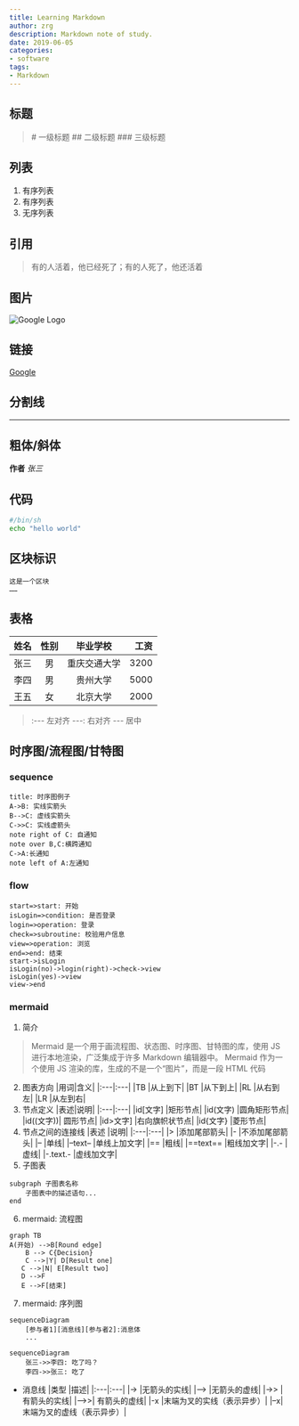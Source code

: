 ```yaml
---
title: Learning Markdown
author: zrg
description: Markdown note of study.
date: 2019-06-05
categories:
- software
tags:
- Markdown
---
```


## 标题
> \# 一级标题 
> \## 二级标题
> \### 三级标题 

## 列表
1. 有序列表 
2. 有序列表 
3. 无序列表
## 引用
> 有的人活着，他已经死了；有的人死了，他还活着

## 图片
![Google Logo](https://www.google.com/images/branding/googlelogo/1x/googlelogo_color_272x92dp.png)
## 链接
[Google](https://www.google.com/)
## 分割线
***
## 粗体/斜体
**作者**
*张三*
## 代码
```sh
#/bin/sh
echo "hello world"
```
## 区块标识
~~~
这是一个区块
……
~~~
## 表格
|姓名|性别|毕业学校|工资|
|:---|:---:|:---:|---:|
|张三|男|重庆交通大学|3200|
|李四|男|贵州大学|5000|
|王五|女|北京大学|2000|
> :--- 左对齐
> ---: 右对齐
> --- 居中

## 时序图/流程图/甘特图
### sequence
```sequence
title: 时序图例子
A->B: 实线实箭头 
B-->C: 虚线实箭头 
C->>C: 实线虚箭头 
note right of C: 自通知 
note over B,C:横跨通知 
C->A:长通知 
note left of A:左通知
```
### flow
```flow
start=>start: 开始
isLogin=>condition: 是否登录
login=>operation: 登录
check=>subroutine: 校验用户信息
view=>operation: 浏览
end=>end: 结束
start->isLogin
isLogin(no)->login(right)->check->view
isLogin(yes)->view
view->end
```

### mermaid
1. 简介
> Mermaid 是一个用于画流程图、状态图、时序图、甘特图的库，使用 JS 进行本地渲染，广泛集成于许多 Markdown 编辑器中。
> Mermaid 作为一个使用 JS 渲染的库，生成的不是一个“图片”，而是一段 HTML 代码
2. 图表方向
|用词|含义|
|:---|:---|
|TB	|从上到下|
|BT	|从下到上|
|RL	|从右到左|
|LR	|从左到右|
3. 节点定义
|表述|说明|
|:---|:---|
|id[文字]	|矩形节点|
|id(文字)	|圆角矩形节点|
|id((文字))|	圆形节点|
|id>文字]	|右向旗帜状节点|
|id{文字}	|菱形节点|
4. 节点之间的连接线
|表述	|说明|
|:---|:---|
|>	|添加尾部箭头|
|-	|不添加尾部箭头|
|–	|单线|
|–text–	|单线上加文字|
|==	|粗线|
|==text==	|粗线加文字|
|-.-	|虚线|
|-.text.-	|虚线加文字|
5. 子图表
~~~
subgraph 子图表名称
    子图表中的描述语句...
end
~~~
6. mermaid: 流程图
```mermaid
graph TB
A(开始) -->B[Round edge]
    B --> C{Decision}
    C -->|Y| D[Result one]
   C -->|N| E[Result two]
   D -->F
   E -->F[结束]
```
7. mermaid: 序列图
~~~
sequenceDiagram
    [参与者1][消息线][参与者2]:消息体
    ...
~~~
```mermaid
sequenceDiagram
    张三->>李四: 吃了吗？
    李四->>张三: 吃了
```

+ 消息线
|类型	|描述|
|:---|:---|
|->	|无箭头的实线|
|–>	|无箭头的虚线|
|->>	|有箭头的实线|
|–>>|	有箭头的虚线|
|-x	|末端为叉的实线（表示异步）|
|–x|	末端为叉的虚线（表示异步）|